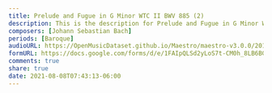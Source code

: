 ```yaml
---
title: Prelude and Fugue in G Minor WTC II BWV 885 (2)
description: This is the description for Prelude and Fugue in G Minor WTC II BWV 885 by Johann Sebastian Bach
composers: [Johann Sebastian Bach]
periods: [Baroque]
audioURL: https://OpenMusicDataset.github.io/Maestro/maestro-v3.0.0/2015/MIDI-Unprocessed_R1_D2-13-20_mid--AUDIO-from_mp3_15_R1_2015_wav--1.midi
formURL: https://docs.google.com/forms/d/e/1FAIpQLSd2yLoS7t-CM0h_8LB6BGzog5IEpvKzH0fByaokvQBocFlIYw/viewform
comments: true
share: true
date: 2021-08-08T07:43:13-06:00
---
```

